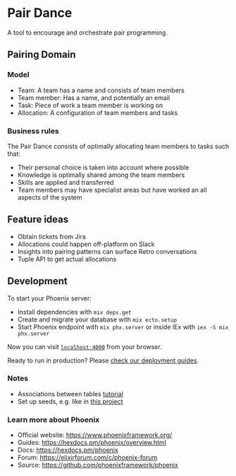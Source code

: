 # Pair Dance

A tool to encourage and orchestrate pair programming.

## Pairing Domain

### Model

- Team: A team has a name and consists of team members
- Team member: Has a name, and potentially an email
- Task: Piece of work a team member is working on
- Allocation: A configuration of team members and tasks

### Business rules

The Pair Dance consists of optimally allocating team members to tasks such that:

- Their personal choice is taken into account where possible
- Knowledge is optimally shared among the team members
- Skills are applied and transferred
- Team members may have specialist areas but have worked an all aspects of the system

## Feature ideas

- Obtain tickets from Jira
- Allocations could happen off-platform on Slack
- Insights into pairing patterns can surface Retro conversations
- Tuple API to get actual allocations

## Development

To start your Phoenix server:

- Install dependencies with `mix deps.get`
- Create and migrate your database with `mix ecto.setup`
- Start Phoenix endpoint with `mix phx.server` or inside IEx with `iex -S mix phx.server`

Now you can visit [`localhost:4000`](http://localhost:4000) from your browser.

Ready to run in production? Please [check our deployment guides](https://hexdocs.pm/phoenix/deployment.html).

### Notes

- Associations between tables [tutorial](https://alchemist.camp/episodes/ecto-beginner-basic-associations)
- Set up seeds, e.g. like in [this project](https://github.com/space-rocket/Elixir-Phoenix-Foreign-Key-Example)

### Learn more about Phoenix

- Official website: https://www.phoenixframework.org/
- Guides: https://hexdocs.pm/phoenix/overview.html
- Docs: https://hexdocs.pm/phoenix
- Forum: https://elixirforum.com/c/phoenix-forum
- Source: https://github.com/phoenixframework/phoenix
